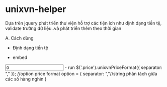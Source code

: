 # unixvn-helper
Dựa trên jquery phát triển thư viện hỗ trợ các tiện ích như định dạng tiền tệ, validate trường dữ liệu..và phát triển thêm theo thời gian

A. Cách dùng
+ Định dạng tiền tệ
- embed
<input class="price" value="0" />
- run
$('.price').unixvnPriceFormat({ separator: "," });
//option price format
option = {
  separator: ","//string phân tách giữa các số hàng nghìn
}
